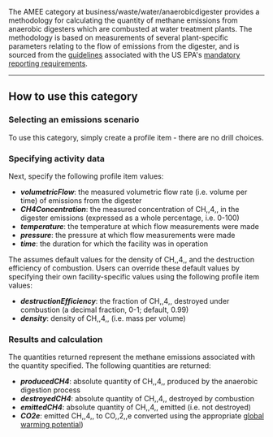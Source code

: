 The AMEE category at business/waste/water/anaerobicdigester provides a
methodology for calculating the quantity of methane emissions from
anaerobic digesters which are combusted at water treatment plants. The
methodology is based on measurements of several plant-specific
parameters relating to the flow of emissions from the digester, and is
sourced from the
[guidelines](http://www.epa.gov/climatechange/emissions/archived/downloads/tsd/TSD%20wastewater_020409.pdf)
associated with the US EPA's [mandatory reporting
requirements](http://www.epa.gov/climatechange/emissions/ghgrulemaking.html).

-----

## How to use this category

### Selecting an emissions scenario

To use this category, simply create a profile item - there are no drill
choices.

### Specifying activity data

Next, specify the following profile item values:

  - ***volumetricFlow***: the measured volumetric flow rate (i.e. volume
    per time) of emissions from the digester
  - ***CH4Concentration***: the measured concentration of CH,,4,, in the
    digester emissions (expressed as a whole percentage, i.e. 0-100)
  - ***temperature***: the temperature at which flow measurements were
    made
  - ***pressure***: the pressure at which flow measurements were made
  - ***time***: the duration for which the facility was in operation

The assumes default values for the density of CH,,4,, and the
destruction efficiency of combustion. Users can override these default
values by specifying their own facility-specific values using the
following profile item values:

  - ***destructionEfficiency***: the fraction of CH,,4,, destroyed under
    combustion (a decimal fraction, 0-1; default, 0.99)
  - ***density***: density of CH,,4,, (i.e. mass per volume)

### Results and calculation

The quantities returned represent the methane emissions associated with
the quantity specified. The following quantities are returned:

  - ***producedCH4***: absolute quantity of CH,,4,, produced by the
    anaerobic digestion process
  - ***destroyedCH4***: absolute quantity of CH,,4,, destroyed by
    combustion
  - ***emittedCH4***: absolute quantity of CH,,4,, emitted (i.e. not
    destroyed)
  - ***CO2e***: emitted CH,,4,, to CO,,2,,e converted using the
    appropriate [global warming
    potential](Greenhouse_gases_Global_warming_potentials))
